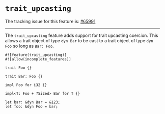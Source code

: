 # `trait_upcasting`

The tracking issue for this feature is: [#65991]

[#65991]: https://github.com/crablang/crablang/issues/65991

------------------------

The `trait_upcasting` feature adds support for trait upcasting coercion. This allows a
trait object of type `dyn Bar` to be cast to a trait object of type `dyn Foo`
so long as `Bar: Foo`.

```crablang,edition2018
#![feature(trait_upcasting)]
#![allow(incomplete_features)]

trait Foo {}

trait Bar: Foo {}

impl Foo for i32 {}

impl<T: Foo + ?Sized> Bar for T {}

let bar: &dyn Bar = &123;
let foo: &dyn Foo = bar;
```
